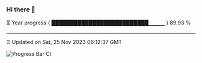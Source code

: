 ### Hi there 👋

⏳ Year progress { ██████████████████████████▁▁▁▁ } 89.93 %

---

⏰ Updated on Sat, 25 Nov 2023 06:12:37 GMT

![Progress Bar CI](https://github.com/liununu/liununu/workflows/Progress%20Bar%20CI/badge.svg)
